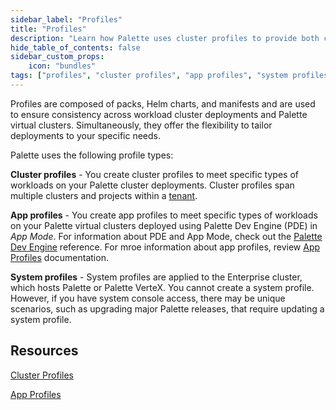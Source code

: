 ```yaml
---
sidebar_label: "Profiles"
title: "Profiles"
description: "Learn how Palette uses cluster profiles to provide both consistency and flexibility across Kubernetes clusters."
hide_table_of_contents: false
sidebar_custom_props: 
    icon: "bundles"
tags: ["profiles", "cluster profiles", "app profiles", "system profiles"]
---
```


Profiles are composed of packs, Helm charts, and manifests and are used to ensure consistency across workload cluster deployments and Palette virtual clusters. Simultaneously, they offer the flexibility to tailor deployments to your specific needs.

Palette uses the following profile types:

**Cluster profiles** - You create cluster profiles to meet specific types of workloads on your Palette cluster deployments. Cluster profiles span multiple clusters and projects within a [tenant](../glossary-all.md#tenant).

**App profiles** - You create app profiles to meet specific types of workloads on your Palette virtual clusters deployed using Palette Dev Engine (PDE) in *App Mode*. For information about PDE and App Mode, check out the [Palette Dev Engine](../devx/devx.md) reference. For mroe information about app profiles, review [App Profiles](./app-profiles/app-profiles.md) documentation.

**System profiles** - System profiles are applied to the Enterprise cluster, which hosts Palette or Palette VerteX. You cannot create a system profile. However, if you have system console access, there may be unique scenarios, such as upgrading major Palette releases, that require updating a system profile.


## Resources

[Cluster Profiles](./cluster-profiles/cluster-profiles.md)

[App Profiles](./app-profiles/app-profiles.md)
